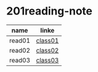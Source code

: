 # 201reading-note 
| name | linke |
|------|-------|
|read01 | [class01](class01)|
|read02 | [class02](class-02)|
|read03 | [class03](class-03)|

